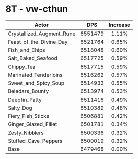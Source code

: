 # 8T - vw-cthun
| Actor | DPS | Increase |
|---|:---:|:---:|
|Crystallized_Augment_Rune|6551479|1.11%|
|Feast_of_the_Divine_Day|6521764|0.65%|
|Fish_and_Chips|6518048|0.60%|
|Salt_Baked_Seafood|6517725|0.59%|
|Chippy_Tea|6517715|0.59%|
|Marinated_Tenderloins|6516262|0.57%|
|Sweet_and_Spicy_Soup|6514933|0.55%|
|Beledars_Bounty|6513974|0.53%|
|Deepfin_Patty|6511416|0.49%|
|Salty_Dog|6510389|0.48%|
|Fiery_Fish_Sticks|6506881|0.42%|
|Ginger_Glazed_Fillet|6501781|0.34%|
|Zesty_Nibblers|6500336|0.32%|
|Stuffed_Cave_Peppers|6500019|0.32%|
|Base|6479468|0.00%|

